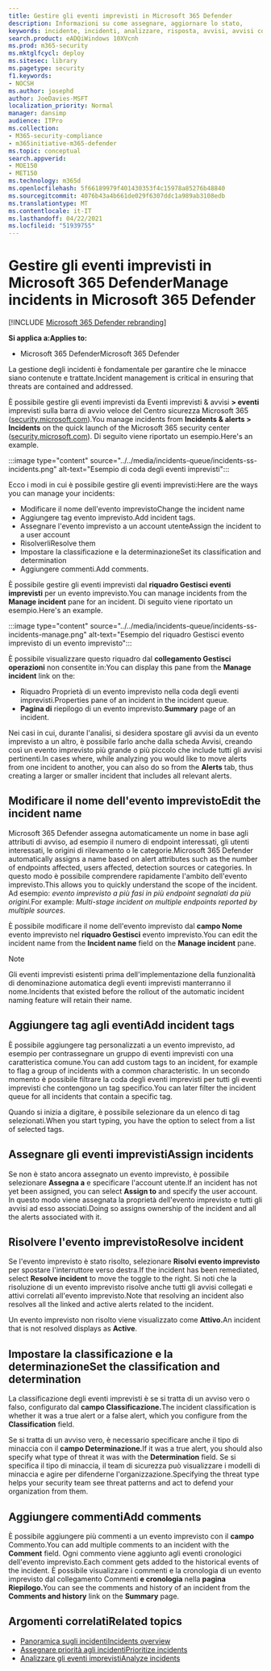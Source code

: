 ```yaml
---
title: Gestire gli eventi imprevisti in Microsoft 365 Defender
description: Informazioni su come assegnare, aggiornare lo stato,
keywords: incidente, incidenti, analizzare, risposta, avvisi, avvisi correlati, assegnare, aggiornare, stato, gestire, classificazione, microsoft, 365, m365
search.product: eADQiWindows 10XVcnh
ms.prod: m365-security
ms.mktglfcycl: deploy
ms.sitesec: library
ms.pagetype: security
f1.keywords:
- NOCSH
ms.author: josephd
author: JoeDavies-MSFT
localization_priority: Normal
manager: dansimp
audience: ITPro
ms.collection:
- M365-security-compliance
- m365initiative-m365-defender
ms.topic: conceptual
search.appverid:
- MOE150
- MET150
ms.technology: m365d
ms.openlocfilehash: 5f66189979f401430353f4c15978a85276b48840
ms.sourcegitcommit: 4076b43a4b661de029f6307ddc1a989ab3108edb
ms.translationtype: MT
ms.contentlocale: it-IT
ms.lasthandoff: 04/22/2021
ms.locfileid: "51939755"
---
```

# <a name="manage-incidents-in-microsoft-365-defender"></a><span data-ttu-id="fb3c1-104">Gestire gli eventi imprevisti in Microsoft 365 Defender</span><span class="sxs-lookup"><span data-stu-id="fb3c1-104">Manage incidents in Microsoft 365 Defender</span></span>

[!INCLUDE [Microsoft 365 Defender rebranding](../includes/microsoft-defender.md)]


<span data-ttu-id="fb3c1-105">**Si applica a:**</span><span class="sxs-lookup"><span data-stu-id="fb3c1-105">**Applies to:**</span></span>
- <span data-ttu-id="fb3c1-106">Microsoft 365 Defender</span><span class="sxs-lookup"><span data-stu-id="fb3c1-106">Microsoft 365 Defender</span></span>

<span data-ttu-id="fb3c1-107">La gestione degli incidenti è fondamentale per garantire che le minacce siano contenute e trattate.</span><span class="sxs-lookup"><span data-stu-id="fb3c1-107">Incident management is critical in ensuring that threats are contained and addressed.</span></span>

<span data-ttu-id="fb3c1-108">È possibile gestire gli eventi imprevisti da Eventi imprevisti & avvisi **> eventi** imprevisti sulla barra di avvio veloce del Centro sicurezza Microsoft 365 ([security.microsoft.com](https://security.microsoft.com)).</span><span class="sxs-lookup"><span data-stu-id="fb3c1-108">You manage incidents from **Incidents & alerts > Incidents** on the quick launch of the Microsoft 365 security center ([security.microsoft.com](https://security.microsoft.com)).</span></span> <span data-ttu-id="fb3c1-109">Di seguito viene riportato un esempio.</span><span class="sxs-lookup"><span data-stu-id="fb3c1-109">Here's an example.</span></span>

:::image type="content" source="../../media/incidents-queue/incidents-ss-incidents.png" alt-text="Esempio di coda degli eventi imprevisti":::

<span data-ttu-id="fb3c1-111">Ecco i modi in cui è possibile gestire gli eventi imprevisti:</span><span class="sxs-lookup"><span data-stu-id="fb3c1-111">Here are the ways you can manage your incidents:</span></span>

- <span data-ttu-id="fb3c1-112">Modificare il nome dell'evento imprevisto</span><span class="sxs-lookup"><span data-stu-id="fb3c1-112">Change the incident name</span></span>
- <span data-ttu-id="fb3c1-113">Aggiungere tag evento imprevisto.</span><span class="sxs-lookup"><span data-stu-id="fb3c1-113">Add incident tags.</span></span>
- <span data-ttu-id="fb3c1-114">Assegnare l'evento imprevisto a un account utente</span><span class="sxs-lookup"><span data-stu-id="fb3c1-114">Assign the incident to a user account</span></span>
- <span data-ttu-id="fb3c1-115">Risolverli</span><span class="sxs-lookup"><span data-stu-id="fb3c1-115">Resolve them</span></span> 
- <span data-ttu-id="fb3c1-116">Impostare la classificazione e la determinazione</span><span class="sxs-lookup"><span data-stu-id="fb3c1-116">Set its classification and determination</span></span>
- <span data-ttu-id="fb3c1-117">Aggiungere commenti.</span><span class="sxs-lookup"><span data-stu-id="fb3c1-117">Add comments.</span></span>

<span data-ttu-id="fb3c1-118">È possibile gestire gli eventi imprevisti dal **riquadro Gestisci eventi imprevisti** per un evento imprevisto.</span><span class="sxs-lookup"><span data-stu-id="fb3c1-118">You can manage incidents from the **Manage incident** pane for an incident.</span></span> <span data-ttu-id="fb3c1-119">Di seguito viene riportato un esempio.</span><span class="sxs-lookup"><span data-stu-id="fb3c1-119">Here's an example.</span></span>

:::image type="content" source="../../media/incidents-queue/incidents-ss-incidents-manage.png" alt-text="Esempio del riquadro Gestisci evento imprevisto di un evento imprevisto":::

<span data-ttu-id="fb3c1-121">È possibile visualizzare questo riquadro dal **collegamento Gestisci operazioni** non consentite in:</span><span class="sxs-lookup"><span data-stu-id="fb3c1-121">You can display this pane from the **Manage incident** link on the:</span></span>

- <span data-ttu-id="fb3c1-122">Riquadro Proprietà di un evento imprevisto nella coda degli eventi imprevisti.</span><span class="sxs-lookup"><span data-stu-id="fb3c1-122">Properties pane of an incident in the incident queue.</span></span>
- <span data-ttu-id="fb3c1-123">**Pagina di** riepilogo di un evento imprevisto.</span><span class="sxs-lookup"><span data-stu-id="fb3c1-123">**Summary** page of an incident.</span></span>

<span data-ttu-id="fb3c1-124">Nei casi in cui, durante l'analisi, si desidera spostare gli avvisi  da un evento imprevisto a un altro, è possibile farlo anche dalla scheda Avvisi, creando così un evento imprevisto più grande o più piccolo che include tutti gli avvisi pertinenti.</span><span class="sxs-lookup"><span data-stu-id="fb3c1-124">In cases where, while analyzing you would like to move alerts from one incident to another, you can also do so from the **Alerts** tab, thus creating a larger or smaller incident that includes all relevant alerts.</span></span>

## <a name="edit-the-incident-name"></a><span data-ttu-id="fb3c1-125">Modificare il nome dell'evento imprevisto</span><span class="sxs-lookup"><span data-stu-id="fb3c1-125">Edit the incident name</span></span>

<span data-ttu-id="fb3c1-126">Microsoft 365 Defender assegna automaticamente un nome in base agli attributi di avviso, ad esempio il numero di endpoint interessati, gli utenti interessati, le origini di rilevamento o le categorie.</span><span class="sxs-lookup"><span data-stu-id="fb3c1-126">Microsoft 365 Defender automatically assigns a name based on alert attributes such as the number of endpoints affected, users affected, detection sources or categories.</span></span> <span data-ttu-id="fb3c1-127">In questo modo è possibile comprendere rapidamente l'ambito dell'evento imprevisto.</span><span class="sxs-lookup"><span data-stu-id="fb3c1-127">This allows you to quickly understand the scope of the incident.</span></span> <span data-ttu-id="fb3c1-128">Ad esempio: *evento imprevisto a più fasi in più endpoint segnalati da più origini.*</span><span class="sxs-lookup"><span data-stu-id="fb3c1-128">For example: *Multi-stage incident on multiple endpoints reported by multiple sources.*</span></span>

<span data-ttu-id="fb3c1-129">È possibile modificare il nome dell'evento imprevisto dal **campo Nome** evento imprevisto nel **riquadro Gestisci** evento imprevisto.</span><span class="sxs-lookup"><span data-stu-id="fb3c1-129">You can edit the incident name from the **Incident name** field on the **Manage incident** pane.</span></span>

> [!NOTE]
> <span data-ttu-id="fb3c1-130">Gli eventi imprevisti esistenti prima dell'implementazione della funzionalità di denominazione automatica degli eventi imprevisti manterranno il nome.</span><span class="sxs-lookup"><span data-stu-id="fb3c1-130">Incidents that existed before the rollout of the automatic incident naming feature will retain their name.</span></span>

## <a name="add-incident-tags"></a><span data-ttu-id="fb3c1-131">Aggiungere tag agli eventi</span><span class="sxs-lookup"><span data-stu-id="fb3c1-131">Add incident tags</span></span>

<span data-ttu-id="fb3c1-132">È possibile aggiungere tag personalizzati a un evento imprevisto, ad esempio per contrassegnare un gruppo di eventi imprevisti con una caratteristica comune.</span><span class="sxs-lookup"><span data-stu-id="fb3c1-132">You can add custom tags to an incident, for example to flag a group of incidents with a common characteristic.</span></span> <span data-ttu-id="fb3c1-133">In un secondo momento è possibile filtrare la coda degli eventi imprevisti per tutti gli eventi imprevisti che contengono un tag specifico.</span><span class="sxs-lookup"><span data-stu-id="fb3c1-133">You can later filter the incident queue for all incidents that contain a specific tag.</span></span>

<span data-ttu-id="fb3c1-134">Quando si inizia a digitare, è possibile selezionare da un elenco di tag selezionati.</span><span class="sxs-lookup"><span data-stu-id="fb3c1-134">When you start typing, you have the option to select from a list of selected tags.</span></span>

## <a name="assign-incidents"></a><span data-ttu-id="fb3c1-135">Assegnare gli eventi imprevisti</span><span class="sxs-lookup"><span data-stu-id="fb3c1-135">Assign incidents</span></span>

<span data-ttu-id="fb3c1-136">Se non è stato ancora assegnato un evento imprevisto, è possibile selezionare **Assegna a** e specificare l'account utente.</span><span class="sxs-lookup"><span data-stu-id="fb3c1-136">If an incident has not yet been assigned, you can select **Assign to** and specify the user account.</span></span> <span data-ttu-id="fb3c1-137">In questo modo viene assegnata la proprietà dell'evento imprevisto e tutti gli avvisi ad esso associati.</span><span class="sxs-lookup"><span data-stu-id="fb3c1-137">Doing so assigns ownership of the incident and all the alerts associated with it.</span></span>

## <a name="resolve-incident"></a><span data-ttu-id="fb3c1-138">Risolvere l'evento imprevisto</span><span class="sxs-lookup"><span data-stu-id="fb3c1-138">Resolve incident</span></span>

<span data-ttu-id="fb3c1-139">Se l'evento imprevisto è stato risolto, selezionare **Risolvi evento imprevisto** per spostare l'interruttore verso destra.</span><span class="sxs-lookup"><span data-stu-id="fb3c1-139">If the incident has been remediated, select **Resolve incident** to move the toggle to the right.</span></span> <span data-ttu-id="fb3c1-140">Si noti che la risoluzione di un evento imprevisto risolve anche tutti gli avvisi collegati e attivi correlati all'evento imprevisto.</span><span class="sxs-lookup"><span data-stu-id="fb3c1-140">Note that resolving an incident also resolves all the linked and active alerts related to the incident.</span></span>

<span data-ttu-id="fb3c1-141">Un evento imprevisto non risolto viene visualizzato come **Attivo.**</span><span class="sxs-lookup"><span data-stu-id="fb3c1-141">An incident that is not resolved displays as **Active**.</span></span>

## <a name="set-the-classification-and-determination"></a><span data-ttu-id="fb3c1-142">Impostare la classificazione e la determinazione</span><span class="sxs-lookup"><span data-stu-id="fb3c1-142">Set the classification and determination</span></span>

<span data-ttu-id="fb3c1-143">La classificazione degli eventi imprevisti è se si tratta di un avviso vero o falso, configurato dal **campo Classificazione.**</span><span class="sxs-lookup"><span data-stu-id="fb3c1-143">The incident classification is whether it was a true alert or a false alert, which you configure from the **Classification** field.</span></span> 

<span data-ttu-id="fb3c1-144">Se si tratta di un avviso vero, è necessario specificare anche il tipo di minaccia con il **campo Determinazione.**</span><span class="sxs-lookup"><span data-stu-id="fb3c1-144">If it was a true alert, you should also specify what type of threat it was with the **Determination** field.</span></span> <span data-ttu-id="fb3c1-145">Se si specifica il tipo di minaccia, il team di sicurezza può visualizzare i modelli di minaccia e agire per difenderne l'organizzazione.</span><span class="sxs-lookup"><span data-stu-id="fb3c1-145">Specifying the threat type helps your security team see threat patterns and act to defend your organization from them.</span></span> 

## <a name="add-comments"></a><span data-ttu-id="fb3c1-146">Aggiungere commenti</span><span class="sxs-lookup"><span data-stu-id="fb3c1-146">Add comments</span></span>

<span data-ttu-id="fb3c1-147">È possibile aggiungere più commenti a un evento imprevisto con il **campo** Commento.</span><span class="sxs-lookup"><span data-stu-id="fb3c1-147">You can add multiple comments to an incident with the **Comment** field.</span></span> <span data-ttu-id="fb3c1-148">Ogni commento viene aggiunto agli eventi cronologici dell'evento imprevisto.</span><span class="sxs-lookup"><span data-stu-id="fb3c1-148">Each comment gets added to the historical events of the incident.</span></span> <span data-ttu-id="fb3c1-149">È possibile visualizzare i commenti e la cronologia di un evento imprevisto dal collegamento Commenti **e cronologia** nella **pagina Riepilogo.**</span><span class="sxs-lookup"><span data-stu-id="fb3c1-149">You can see the comments and history of an incident from the **Comments and history** link on the **Summary** page.</span></span>

## <a name="related-topics"></a><span data-ttu-id="fb3c1-150">Argomenti correlati</span><span class="sxs-lookup"><span data-stu-id="fb3c1-150">Related topics</span></span>

- [<span data-ttu-id="fb3c1-151">Panoramica sugli incidenti</span><span class="sxs-lookup"><span data-stu-id="fb3c1-151">Incidents overview</span></span>](incidents-overview.md)
- [<span data-ttu-id="fb3c1-152">Assegnare priorità agli incidenti</span><span class="sxs-lookup"><span data-stu-id="fb3c1-152">Prioritize incidents</span></span>](incident-queue.md)
- [<span data-ttu-id="fb3c1-153">Analizzare gli eventi imprevisti</span><span class="sxs-lookup"><span data-stu-id="fb3c1-153">Analyze incidents</span></span>](investigate-incidents.md)
